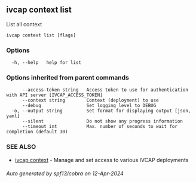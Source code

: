 ## ivcap context list

List all context

```
ivcap context list [flags]
```

### Options

```
  -h, --help   help for list
```

### Options inherited from parent commands

```
      --access-token string   Access token to use for authentication with API server [IVCAP_ACCESS_TOKEN]
      --context string        Context (deployment) to use
      --debug                 Set logging level to DEBUG
  -o, --output string         Set format for displaying output [json, yaml]
      --silent                Do not show any progress information
      --timeout int           Max. number of seconds to wait for completion (default 30)
```

### SEE ALSO

* [ivcap context](ivcap_context.md)	 - Manage and set access to various IVCAP deployments

###### Auto generated by spf13/cobra on 12-Apr-2024
